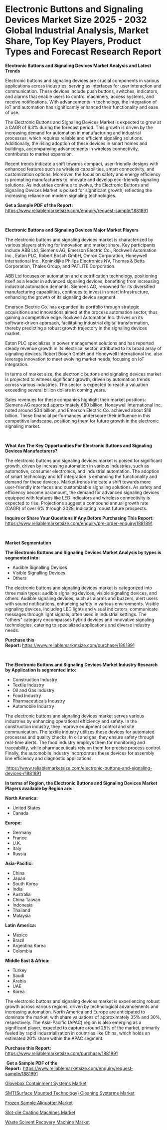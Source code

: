 <p><h1>Electronic Buttons and Signaling Devices Market Size 2025 - 2032 Global Industrial Analysis, Market Share, Top Key Players, Product Types and Forecast Research Report</h1></p><p><strong>Electronic Buttons and Signaling Devices Market Analysis and Latest Trends</strong></p>
<p><p>Electronic buttons and signaling devices are crucial components in various applications across industries, serving as interfaces for user interaction and communication. These devices include push buttons, switches, indicators, and alarms that enable users to control machinery, access systems, and receive notifications. With advancements in technology, the integration of IoT and automation has significantly enhanced their functionality and ease of use.</p><p>The Electronic Buttons and Signaling Devices Market is expected to grow at a CAGR of 6.3% during the forecast period. This growth is driven by the increasing demand for automation in manufacturing and industrial processes, which requires reliable and efficient signaling solutions. Additionally, the rising adoption of these devices in smart homes and buildings, accompanying advancements in wireless connectivity, contributes to market expansion.</p><p>Recent trends indicate a shift towards compact, user-friendly designs with enhanced features such as wireless capabilities, smart connectivity, and customization options. Moreover, the focus on safety and energy efficiency is prompting manufacturers to innovate and develop eco-friendly signaling solutions. As industries continue to evolve, the Electronic Buttons and Signaling Devices Market is poised for significant growth, reflecting the increasing reliance on modern signaling technologies.</p></p>
<p><strong>Get a Sample PDF of the Report:&nbsp;</strong> <a href="https://www.reliablemarketsize.com/enquiry/request-sample/1881891?utm_campaign=2115&utm_medium=2&utm_source=Github&utm_content=ia&utm_term=01032025&utm_id=electronic-buttons-and-signaling-devices">https://www.reliablemarketsize.com/enquiry/request-sample/1881891</a></p>
<p>&nbsp;</p>
<p><strong>Electronic Buttons and Signaling Devices Major Market Players</strong></p>
<p><p>The electronic buttons and signaling devices market is characterized by various players striving for innovation and market share. Key participants include ABB Ltd, Siemens AG, Emerson Electric Co., Rockwell Automation Inc., Eaton PLC, Robert Bosch GmbH, Omron Corporation, Honeywell International Inc., Koninklijke Philips Electronics NV, Thomas & Betts Corporation, Thales Group, and PATLITE Corporation.</p><p>ABB Ltd focuses on automation and electrification technology, positioning itself as a leader in advanced signaling devices, benefiting from increasing industrial automation demands. Siemens AG, renowned for its diversified manufacturing capabilities, continues to invest in smart infrastructure, enhancing the growth of its signaling device segment.</p><p>Emerson Electric Co. has expanded its portfolio through strategic acquisitions and innovations aimed at the process automation sector, thus gaining a competitive edge. Rockwell Automation Inc. thrives on its software-driven approach, facilitating industrial digital transformation, thereby predicting a robust growth trajectory in the signaling devices market.</p><p>Eaton PLC specializes in power management solutions and has reported steady revenue growth in its electrical sector, attributed to its broad array of signaling devices. Robert Bosch GmbH and Honeywell International Inc. also leverage innovation to meet evolving market needs, focusing on IoT integration.</p><p>In terms of market size, the electronic buttons and signaling devices market is projected to witness significant growth, driven by automation trends across various industries. The sector is expected to reach a valuation exceeding several billion dollars in coming years.</p><p>Sales revenues for these companies highlight their market positions: Siemens AG reported approximately €60 billion, Honeywell International Inc. noted around $34 billion, and Emerson Electric Co. achieved about $18 billion. These financial performances underscore their influence in this competitive landscape, positioning them for future growth in the electronic signaling market.</p></p>
<p>&nbsp;</p>
<p><strong>What Are The Key Opportunities For Electronic Buttons and Signaling Devices Manufacturers?</strong></p>
<p><p>The electronic buttons and signaling devices market is poised for significant growth, driven by increasing automation in various industries, such as automotive, consumer electronics, and industrial automation. The adoption of smart technology and IoT integration is enhancing the functionality and demand for these devices. Market trends indicate a shift towards more user-friendly interfaces and customizable signaling solutions. As safety and efficiency become paramount, the demand for advanced signaling devices equipped with features like LED indicators and wireless connectivity is expected to rise. Projections suggest a compound annual growth rate (CAGR) of over 6% through 2028, indicating robust future prospects.</p></p>
<p><strong>Inquire or Share Your Questions If Any Before Purchasing This Report:</strong> <a href="https://www.reliablemarketsize.com/enquiry/pre-order-enquiry/1881891?utm_campaign=2115&utm_medium=2&utm_source=Github&utm_content=ia&utm_term=01032025&utm_id=electronic-buttons-and-signaling-devices">https://www.reliablemarketsize.com/enquiry/pre-order-enquiry/1881891</a></p>
<p>&nbsp;</p>
<p><strong>Market Segmentation</strong></p>
<p><strong>The Electronic Buttons and Signaling Devices Market Analysis by types is segmented into:</strong></p>
<p><ul><li>Audible Signalling Devices</li><li>Visible Signalling Devices</li><li>Others</li></ul></p>
<p><p>The electronic buttons and signaling devices market is categorized into three main types: audible signaling devices, visible signaling devices, and others. Audible signaling devices, such as alarms and buzzers, alert users with sound notifications, enhancing safety in various environments. Visible signaling devices, including LED lights and visual indicators, communicate messages through light signals, often used in industrial settings. The "others" category encompasses hybrid devices and innovative signaling technologies, catering to specialized applications and diverse industry needs.</p></p>
<p><strong>Purchase this Report:&nbsp;</strong><a href="https://www.reliablemarketsize.com/purchase/1881891?utm_campaign=2115&utm_medium=2&utm_source=Github&utm_content=ia&utm_term=01032025&utm_id=electronic-buttons-and-signaling-devices">https://www.reliablemarketsize.com/purchase/1881891</a></p>
<p>&nbsp;</p>
<p><strong>The Electronic Buttons and Signaling Devices Market Industry Research by Application is segmented into:</strong></p>
<p><ul><li>Construction Industry</li><li>Textile Industry</li><li>Oil and Gas Industry</li><li>Food Industry</li><li>Pharmaceuticals Industry</li><li>Automobile Industry</li></ul></p>
<p><p>The electronic buttons and signaling devices market serves various industries by enhancing operational efficiency and safety. In the construction industry, they improve equipment control and site communication. The textile industry utilizes these devices for automated processes and quality checks. In oil and gas, they ensure safety through real-time alerts. The food industry employs them for monitoring and traceability, while pharmaceuticals rely on them for precise process control. Finally, the automobile industry incorporates these devices for assembly line efficiency and diagnostic applications.</p></p>
<p><a href="https://www.reliablemarketsize.com/electronic-buttons-and-signaling-devices-r1881891?utm_campaign=2115&utm_medium=2&utm_source=Github&utm_content=ia&utm_term=01032025&utm_id=electronic-buttons-and-signaling-devices">&nbsp;https://www.reliablemarketsize.com/electronic-buttons-and-signaling-devices-r1881891</a></p>
<p><strong>In terms of Region, the Electronic Buttons and Signaling Devices Market Players available by Region are:</strong></p>
<p>
    <p> <strong> North America: </strong>
        <ul>
            <li>United States</li>
            <li>Canada</li>
        </ul>
        </p> 
    <p> <strong> Europe: </strong>
        <ul>
            <li>Germany</li>
            <li>France</li>
            <li>U.K.</li>
            <li>Italy</li>
            <li>Russia</li>
        </ul>
        </p> 
    <p> <strong> Asia-Pacific: </strong>
        <ul>
            <li>China</li>
            <li>Japan</li>
            <li>South Korea</li>
            <li>India</li>
            <li>Australia</li>
            <li>China Taiwan</li>
            <li>Indonesia</li>
            <li>Thailand</li>
            <li>Malaysia</li>
        </ul>
        </p> 
    <p> <strong> Latin America: </strong>
        <ul>
            <li>Mexico</li>
            <li>Brazil</li>
            <li>Argentina Korea</li>
            <li>Colombia</li>
        </ul>
        </p> 
    <p> <strong> Middle East & Africa: </strong>
        <ul>
            <li>Turkey</li>
            <li>Saudi</li>
            <li>Arabia</li>
            <li>UAE</li>
            <li>Korea</li>
        </ul>
    </p>
    </p>
<p><p>The electronic buttons and signaling devices market is experiencing robust growth across various regions, driven by technological advancements and increasing automation. North America and Europe are anticipated to dominate the market, with share valuations of approximately 35% and 30%, respectively. The Asia-Pacific (APAC) region is also emerging as a significant player, expected to capture around 25% of the market, primarily fueled by rapid industrialization in countries like China, which holds an estimated 20% share within the APAC segment.</p></p>
<p><strong>Purchase this Report: </strong><a href="https://www.reliablemarketsize.com/purchase/1881891?utm_campaign=2115&utm_medium=2&utm_source=Github&utm_content=ia&utm_term=01032025&utm_id=electronic-buttons-and-signaling-devices">https://www.reliablemarketsize.com/purchase/1881891</a></p>
<p>&nbsp;<strong>Get a Sample PDF of the Report:&nbsp;&nbsp;</strong><a href="https://www.reliablemarketsize.com/enquiry/request-sample/1881891?utm_campaign=2115&utm_medium=2&utm_source=Github&utm_content=ia&utm_term=01032025&utm_id=electronic-buttons-and-signaling-devices">https://www.reliablemarketsize.com/enquiry/request-sample/1881891</a></p>
<p><strong></strong></p>
<p><p><a href="https://github.com/SanjidaKhan901/Market-Research-Report-List-1/blob/main/glovebox-containment-systems-market.md?utm_campaign=2115&utm_medium=2&utm_source=Github&utm_content=ia&utm_term=01032025&utm_id=electronic-buttons-and-signaling-devices">Glovebox Containment Systems Market</a></p><p><a href="https://github.com/pizolina/Market-Research-Report-List-7/blob/main/smtsurface-mounted-technology-cleaning-systerms-market.md?utm_campaign=2115&utm_medium=2&utm_source=Github&utm_content=ia&utm_term=01032025&utm_id=electronic-buttons-and-signaling-devices">SMT(Surface Mounted Technology) Cleaning Systerms Market</a></p><p><a href="https://github.com/cheryjhonson/Market-Research-Report-List-1/blob/main/frozen-sample-aliquotter-market.md?utm_campaign=2115&utm_medium=2&utm_source=Github&utm_content=ia&utm_term=01032025&utm_id=electronic-buttons-and-signaling-devices">Frozen Sample Aliquotter Market</a></p><p><a href="https://github.com/AngelaWalsh696/Market-Research-Report-List-1/blob/main/slot-die-coating-machines-market.md?utm_campaign=2115&utm_medium=2&utm_source=Github&utm_content=ia&utm_term=01032025&utm_id=electronic-buttons-and-signaling-devices">Slot-die Coating Machines Market</a></p><p><a href="https://github.com/tamvrosiya/Market-Research-Report-List-6/blob/main/waste-solvent-recovery-machine-market.md?utm_campaign=2115&utm_medium=2&utm_source=Github&utm_content=ia&utm_term=01032025&utm_id=electronic-buttons-and-signaling-devices">Waste Solvent Recovery Machine Market</a></p></p>